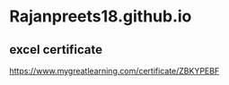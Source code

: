# Rajanpreets18.github.io
## excel certificate
https://www.mygreatlearning.com/certificate/ZBKYPEBF
